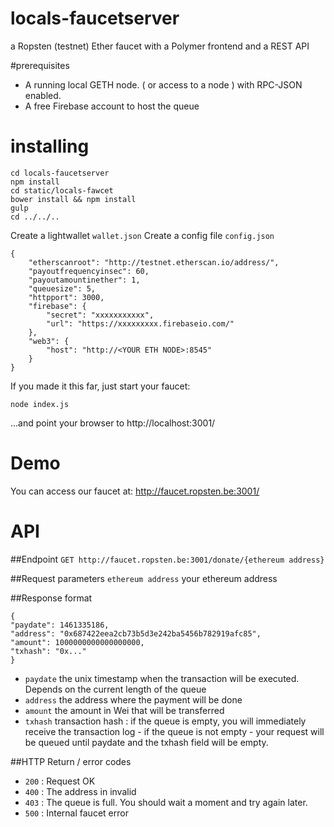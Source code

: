 # locals-faucetserver
a Ropsten (testnet) Ether faucet with a Polymer frontend and a REST API

#prerequisites
- A running local GETH node. ( or access to a node ) with RPC-JSON enabled.
- A free Firebase account to host the queue

# installing


```
cd locals-faucetserver
npm install
cd static/locals-fawcet
bower install && npm install
gulp
cd ../../..
```

Create a lightwallet ```wallet.json```
Create a config file ```config.json```

```
{
	"etherscanroot": "http://testnet.etherscan.io/address/",
	"payoutfrequencyinsec": 60,
	"payoutamountinether": 1,
	"queuesize": 5,
	"httpport": 3000,
	"firebase": {
		"secret": "xxxxxxxxxxx",
		"url": "https://xxxxxxxxx.firebaseio.com/"
	},
	"web3": {
		"host": "http://<YOUR ETH NODE>:8545"
	}
}
```

If you made it this far, just start your faucet:

```
node index.js
```

...and point your browser to http://localhost:3001/

# Demo

You can access our faucet at:
http://faucet.ropsten.be:3001/

# API

##Endpoint
```GET http://faucet.ropsten.be:3001/donate/{ethereum address}```

##Request parameters
```ethereum address``` your ethereum address

##Response format
```
{
"paydate": 1461335186,
"address": "0x687422eea2cb73b5d3e242ba5456b782919afc85",
"amount": 1000000000000000000,
"txhash": "0x..."
}
```

* ```paydate``` the unix timestamp when the transaction will be executed. Depends on the current length of the queue
* ```address``` the address where the payment will be done
* ```amount``` the amount in Wei that will be transferred
* ```txhash``` transaction hash : if the queue is empty, you will immediately receive the transaction log - if the queue is not empty - your request will be queued until paydate and the txhash field will be empty.

##HTTP Return / error codes

* ```200``` : Request OK
* ```400``` : The address in invalid
* ```403``` : The queue is full. You should wait a moment and try again later. 
* ```500``` : Internal faucet error











